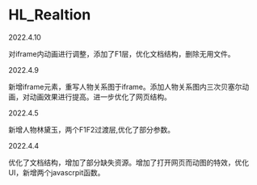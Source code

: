 # HL_Realtion
2022.4.10<p>
  对iframe内动画进行调整，添加了F1层，优化文档结构，删除无用文件。<p>
2022.4.9<p>
  新增iframe元素，重写人物关系图于iframe。添加人物关系图内三次贝塞尔动画，对动画效果进行提高。进一步优化了网页结构。<p>
2022.4.5<p>
  新增人物林黛玉，两个F1F2过渡层,优化了部分参数。<p>
2022.4.4<p>
  优化了文档结构，增加了部分缺失资源。增加了打开网页而动图的特效，优化UI，新增两个javascrpit函数。
